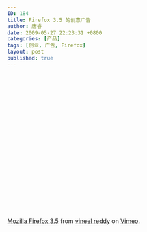```yaml
---
ID: 184
title: Firefox 3.5 的创意广告
author: 唐睿
date: 2009-05-27 22:23:31 +0800
categories: [产品]
tags: [创业, 广告, Firefox]
layout: post
published: true
---
```


<object width="400" height="320"><param name="allowfullscreen" value="true" /><param name="allowscriptaccess" value="always" /><param name="movie" value="http://vimeo.com/moogaloop.swf?clip_id=4786676&amp;server=vimeo.com&amp;show_title=1&amp;show_byline=1&amp;show_portrait=0&amp;color=&amp;fullscreen=1" /><embed src="http://vimeo.com/moogaloop.swf?clip_id=4786676&amp;server=vimeo.com&amp;show_title=1&amp;show_byline=1&amp;show_portrait=0&amp;color=&amp;fullscreen=1" type="application/x-shockwave-flash" allowfullscreen="true" allowscriptaccess="always" width="400" height="320"/></object><p><a href="http://vimeo.com/4786676">Mozilla Firefox 3.5</a> from <a href="http://vimeo.com/user1724523">vineel reddy</a> on <a href="http://vimeo.com">Vimeo</a>.</p>
